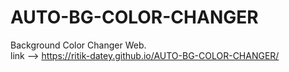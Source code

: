 # AUTO-BG-COLOR-CHANGER
Background Color Changer Web. <br>
link -->  https://ritik-datey.github.io/AUTO-BG-COLOR-CHANGER/
